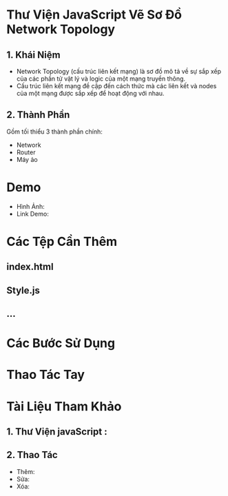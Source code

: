 # Thư Viện JavaScript Vẽ Sơ Đồ Network Topology
## 1. Khái Niệm
- Network Topology (cấu trúc liên kết mạng) là sơ đồ mô tả về sự sắp xếp của các phần tử vật lý và logic của một mạng truyền thông.
- Cấu trúc liên kết mạng đề cập đến cách thức mà các liên kết và nodes của một mạng được sắp xếp để hoạt động với nhau.
## 2. Thành Phần
Gồm tối thiểu 3 thành phần chính:
- Network
- Router
- Máy ảo
# Demo
- Hình Ảnh:
- Link Demo: 
# Các Tệp Cần Thêm
## index.html
## Style.js
## ...
# Các Bước Sử Dụng
# Thao Tác Tay
# Tài Liệu Tham Khảo
## 1. Thư Viện javaScript :
## 2. Thao Tác
- Thêm:
- Sửa:
- Xóa:



